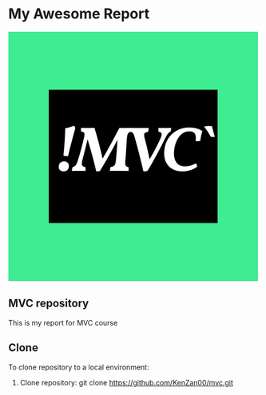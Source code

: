 # My Awesome Report

![Logo](/assets/images/mvc.jpeg)

## MVC repository
This is my report for MVC course

## Clone
To clone repository to a local environment:

1. Clone repository:
   git clone https://github.com/KenZan00/mvc.git
